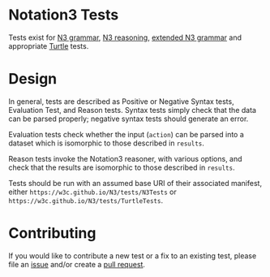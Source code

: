# Notation3 Tests

Tests exist for [N3 grammar](N3Tests/manifest-parser.ttl), [N3 reasoning](N3Tests/manifest-reasoner.ttl), [extended N3 grammar](N3Tests/manifest-extended.ttl) and appropriate [Turtle](TurtleTests/manifest.ttl) tests.

# Design

In general, tests are described as Positive or Negative Syntax tests, Evaluation Test, and Reason tests. Syntax tests simply check that the data can be parsed properly; negative syntax tests should generate an error.

Evaluation tests check whether the input (`action`) can be parsed into a dataset which is isomorphic to those described in `results`.

Reason tests invoke the Notation3 reasoner, with various options, and check that the results are isomorphic to those described in `results`.

Tests should be run with an assumed base URI of their associated manifest, either `https://w3c.github.io/N3/tests/N3Tests` or `https://w3c.github.io/N3/tests/TurtleTests`.

# Contributing

If you would like to contribute a new test or a fix to an existing test,
please file an [issue](https://github.com/w3c/N3/issues) and/or create a [pull request](https://github.com/w3c/N3/pulls).
